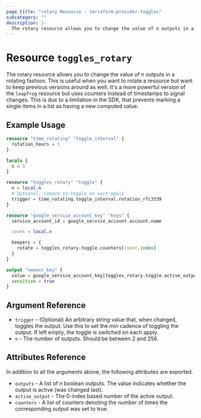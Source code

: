 ```yaml
---
page_title: "rotary Resource - terraform-provider-toggles"
subcategory: ""
description: |-
  The rotary resource allows you to change the value of n outputs in a rotating fashion.
---
```


# Resource `toggles_rotary`

The rotary resource allows you to change the value of n outputs in a rotating fashion. This is useful when you want to
rotate a resource but want to keep previous versions around as well. It's a more powerful version of the `leapfrog`
resource but uses counters instead of timestamps to signal changes. This is due to a limitation in the SDK, that
prevents marking a single items in a list as having a new computed value.

## Example Usage

```terraform
resource "time_rotating" "toggle_interval" {
  rotation_hours = 1
}

locals {
  n = 3
}

resource "toggles_rotary" "toggle" {
  n = local.n
  # Optional, remove to toggle on each apply
  trigger = time_rotating.toggle_interval.rotation_rfc3339
}

resource "google_service_account_key" "keys" {
  service_account_id = google_service_account.account.name

  count = local.n

  keepers = {
    rotate = toggles_rotary.toggle.counters[count.index]
  }
}

output "newest_key" {
  value = google_service_account_key[toggles_rotary.toggle.active_output]
  sensitive = true
}
```

## Argument Reference

- `trigger` - (Optional) An arbitrary string value that, when changed, toggles the output. Use this to set the min
  cadence of toggling the output. If left empty, the toggle is switched on each apply.
- `n` - The number of outputs. Should be between 2 and 256.

## Attributes Reference

In addition to all the arguments above, the following attributes are exported.

- `outputs` - A list of n boolean outputs. The value indicates whether the output is active (was changed last).
- `active_output` - The 0-index based number of the active output.
- `counters` - A list of counters denoting the number of times the corresponding output was set to true.
